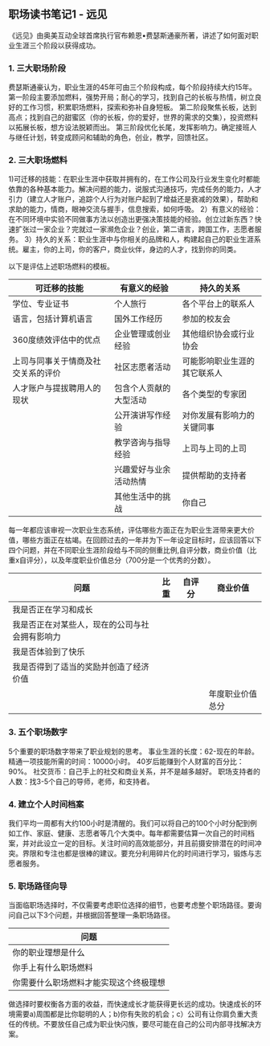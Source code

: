 ## 职场读书笔记1 - 远见

《远见》由奥美互动全球首席执行官布赖恩•费瑟斯通豪所著，讲述了如何面对职业生涯三个阶段以获得成功。


### 1. 三大职场阶段
费瑟斯通豪认为，职业生涯的45年可由三个阶段构成，每个阶段持续大约15年。
第一阶段主要添加燃料，强势开局；耐心的学习，找到自己的长板与热情，树立良好的工作习惯，积累职场燃料，探索和弥补自身短板。
第二阶段聚焦长板，达到高点；找到自己的甜蜜区（你的长板，你的爱好，世界的需求的交集），投资燃料以拓展长板，想方设法脱颖而出。
第三阶段优化长尾，发挥影响力。确定接班人与继任计划，转变成顾问和辅助的角色，创业，教学，回馈社区。

### 2. 三大职场燃料
1)可迁移的技能：在职业生涯中获取并拥有的，在工作公司及行业发生变化时都能依靠的各种基本能力。解决问题的能力，说服式沟通技巧，完成任务的能力，人才引力（建立人才账户，追踪个人行为对账户起到了增益还是衰减的效果），帮助和求助的能力，情商，眼神交流与握手，信息搜索，如何呼吸。
2）有意义的经验： 在不同环境中实验不同做事方法以创造出更强决策技能的经验。创立过新东西？快速扩张过一家企业？完就过一家濒危企业？创业，第二语言，跨国工作，志愿者服务。
3）持久的关系：职业生涯中与你相关的品牌和人，构建起自己的职业生涯系统。雇主，你的上司，你的客户，商业伙伴，身边的人才，找到你的同类。

以下是评估上述职场燃料的模板。

|可迁移的技能|有意义的经验|持久的关系|
|------|------|------|
|学位、专业证书|个人旅行|各个平台上的联系人|
|语言，包括计算机语言|国外工作经历|参加的校友会|
|360度绩效评估中的优点|企业管理或创业经验|其他组织协会或行业协会|
|上司与同事关于情商及社交关系的评价|社区志愿者活动|可能影响职业生涯的其它联系人|
|人才账户与提拔聘用人的现状|包含个人贡献的大型活动|各个类型的专家团|
||公开演讲写作经验|对你发展有影响力的关键同事|
||教学咨询与指导经验|上司与上司的上司|
||兴趣爱好与业余活动热情|提供帮助的支持者|
||其他生活中的挑战|你自己|

每一年都应该审视一次职业生态系统，评估哪些方面正在为职业生涯带来更大价值，哪些方面正在枯竭。在回顾过去的一年并为下一年设定目标时，应该回答以下四个问题，并在不同职业生涯阶段给与不同的侧重比例,自评分数，商业价值（比重x自评分），以及年度职业价值总分（700分是一个优秀的分数）。 

|问题|比重|自评分|商业价值|
|------|------|------|------|
|我是否正在学习和成长||||
|我是否正在对某些人，现在的公司与社会拥有影响力||||
|我是否体验到了快乐||||
|我是否得到了适当的奖励并创造了经济价值||||
||||年度职业价值总分|


### 3. 五个职场数字
5个重要的职场数字带来了职业规划的思考。
事业生涯的长度：62-现在的年龄。 
精通一项技能所需的时间：10000小时。
40岁后能赚到个人财富的百分比：90%。
社交货币：自己手上的社交和商业关系，并不是越多越好。
职场支持者的人数：找3-5个自己的导师，老师，和支持者。


### 4. 建立个人时间档案
我们平均一周都有大约100小时是清醒的。我们可以将自己的100个小时分配到例如工作、家庭、健康、志愿者等几个大类中。每年都需要估算一次自己的时间档案，并对此设立一定的目标。关注时间的高效能部分，并且前摄安排潜在的时间冲突。界限和专注也都是很棒的建议。要充分利用碎片化的时间进行学习，锻炼与志愿者服务。

### 5. 职场路径向导
当面临职场选择时，不仅需要考虑职位选择的细节，也要考虑整个职场路径。要询问自己以下3个问题，并根据回答整理一条职场路径。

|问题|
|------|
|你的职业理想是什么|
|你手上有什么职场燃料|
|你需要什么职场燃料才能实现这个终极理想|

做选择时要权衡各方面的收益，而快速成长才能获得更长远的成功。快速成长的环境需要a)周围都是比你聪明的人；b)你有失败的机会；c）公司有让你肩负重大责任的传统。不要放任自己成为职业快闪族，要尽可能在自己的公司内部寻找解决方案。
